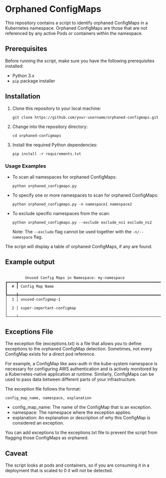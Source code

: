 # Orphaned ConfigMaps

This repository contains a script to identify orphaned ConfigMaps in a Kubernetes namespace. Orphaned ConfigMaps are those that are not referenced by any active Pods or containers within the namespace.

## Prerequisites

Before running the script, make sure you have the following prerequisites installed:

- Python 3.x
- `pip` package installer

## Installation

1. Clone this repository to your local machine:

   ```shell
   git clone https://github.com/your-username/orphaned-configmaps.git
   ```
2. Change into the repository directory:
   ```shell
   cd orphaned-configmaps
   ```
3. Install the required Python dependencies:
   ```shell
   pip install -r requirements.txt
   ```

### Usage Examples

- To scan all namespaces for orphaned ConfigMaps:
    ```
    python orphaned_configmaps.py
    ```

- To specify one or more namespaces to scan for orphaned ConfigMaps:
    ```
    python orphaned_configmaps.py -n namespace1 namespace2
    ```

- To exclude specific namespaces from the scan:
    ```
    python orphaned_configmaps.py --exclude exclude_ns1 exclude_ns2
    ```

    Note: The `--exclude` flag cannot be used together with the `-n/--namespace` flag.


The script will display a table of orphaned ConfigMaps, if any are found.

## Example output
```shell

         Unused Config Maps in Namespace: my-namespace         
┏━━━━┳━━━━━━━━━━━━━━━━━━━━━━━━━━━━━━━━━━━━━━━━━━━━━━━━━━━━━━━━━━━━━━━━━┓
┃  # ┃ Config Map Name                                                 ┃
┡━━━━╇━━━━━━━━━━━━━━━━━━━━━━━━━━━━━━━━━━━━━━━━━━━━━━━━━━━━━━━━━━━━━━━━━┩
│  1 │ unused-configmap-1                                              │
│  2 │ super-important-configmap                                       │
└────┴─────────────────────────────────────────────────────────────────┘
  ```

## Exceptions File
The exception file (exceptions.txt) is a file that allows you to define exceptions to the orphaned ConfigMap detection. Sometimes, not every ConfigMap exists for a direct pod reference. 

For example, a ConfigMap like aws-auth in the kube-system namespace is necessary for configuring AWS authentication and is actively monitored by a Kubernetes-native application at runtime. Similarly, ConfigMaps can be used to pass data between different parts of your infrastructure.

The exception file follows the format:

  ```
config_map_name, namespace, explanation
  ```
- config_map_name: The name of the ConfigMap that is an exception.
- namespace: The namespace where the exception applies.
- explanation: An explanation or description of why this ConfigMap is considered an exception.

You can add exceptions to the exceptions.txt file to prevent the script from flagging those ConfigMaps as orphaned.


## Caveat 
The script looks at pods and containers, so if you are consuming it in a deployment that is scaled to 0 it will not be detected. 
